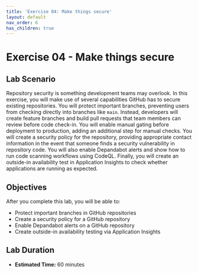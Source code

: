 ```yaml
---
title: 'Exercise 04: Make things secure'
layout: default
nav_order: 6
has_children: true
---
```


# Exercise 04 - Make things secure

## Lab Scenario

Repository security is something development teams may overlook. In this exercise, you will make use of several capabilities GitHub has to secure existing repositories. You will protect important branches, preventing users from checking directly into branches like `main`. Instead, developers will create feature branches and build pull requests that team members can review before code check-in. You will enable manual gating before deployment to production, adding an additional step for manual checks. You will create a security policy for the repository, providing appropriate contact information in the event that someone finds a security vulnerability in repository code. You will also enable Depandabot alerts and show how to run code scanning workflows using CodeQL. Finally, you will create an outside-in availability test in Application Insights to check whether applications are running as expected.

## Objectives

After you complete this lab, you will be able to:

* Protect important branches in GitHub repositories
* Create a security policy for a GitHub repository
* Enable Depandabot alerts on a GitHub repository
* Create outside-in availability testing via Application Insights

## Lab Duration

* **Estimated Time:** 60 minutes
